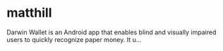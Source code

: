 # matthill
Darwin Wallet is an Android app that enables blind and visually impaired users to quickly recognize paper money. It u…
